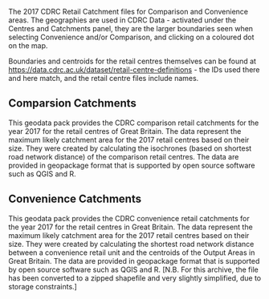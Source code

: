 The 2017 CDRC Retail Catchment files for Comparison and Convenience areas. The geographies are used in CDRC Data - activated under the Centres and Catchments panel, they are the larger boundaries seen when selecting Convenience and/or Comparison, and clicking on a coloured dot on the map.

Boundaries and centroids for the retail centres themselves can be found at https://data.cdrc.ac.uk/dataset/retail-centre-definitions - the IDs used there and here match, and the retail centre files include names.

## Comparsion Catchments

This geodata pack provides the CDRC comparison retail catchments for the year 2017 for the retail centres of Great Britain. The data represent the maximum likely catchment area for the 2017 retail centres based on their size. They were created by calculating the isochrones (based on shortest road network distance) of the comparison retail centres. The data are provided in geopackage format that is supported by open source software such as QGIS and R.                                 

## Convenience Catchments

This geodata pack provides the CDRC convenience retail catchments for the year 2017 for the retail centres in Great Britain. The data represent the maximum likely catchment area for the 2017 retail centres based on their size. They were created by calculating the shortest road network distance between a convenience retail unit and the centroids of the Output Areas in Great Britain. The data are provided in geopackage format that is supported by open source software such as QGIS and R. [N.B. For this archive, the file has been converted to a zipped shapefile and very slightly simplified, due to storage constraints.]

